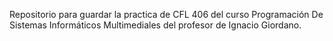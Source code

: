 Repositorio para guardar la practica de CFL 406 del curso Programación De Sistemas Informáticos Multimediales del profesor de Ignacio Giordano.
